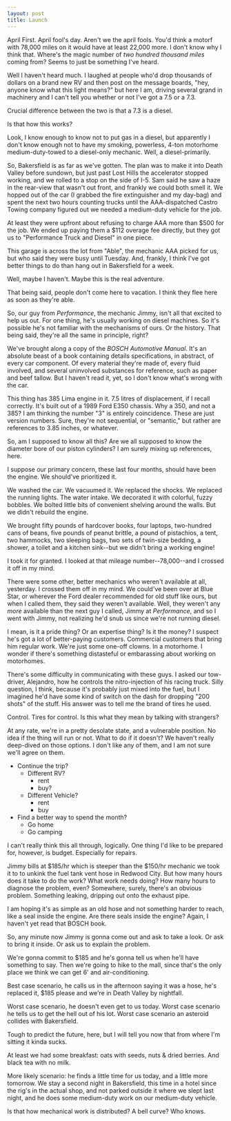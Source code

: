 ```yaml
---
layout: post
title: Launch
---
```


April First. April fool's day. Aren't we the april fools. You'd think a motorf with 78,000 miles on it would have at least 22,000 more. I don't know why I think that. Where's the magic number of *two hundred thousand miles* coming from? Seems to just be something I've heard.

Well I haven't heard much. I laughed at people who'd drop thousands of dollars on a brand new RV and then post on the message boards, "hey, anyone know what this light means?" but here I am, driving several grand in machinery and I can't tell you whether or not I've got a 7.5 or a 7.3.

Crucial difference between the two is that a 7.3 is a diesel.

Is that how this works?

Look, I know enough to know not to put gas in a diesel, but apparently I don't know enough not to have my smoking, powerless, 4-ton motorhome medium-duty-towed to a diesel-only mechanic. Well, a diesel-primarily.

So, Bakersfield is as far as we've gotten. The plan was to make it into Death Valley before sundown, but just past Lost Hills the accelerator stopped working, and we rolled to a stop on the side of I-5. Sam said he saw a haze in the rear-view that wasn't out front, and frankly we could both smell it. We hopped out of the car (I grabbed the fire extinguisher and my day-bag) and spent the next two hours counting trucks until the AAA-dispatched Castro Towing company figured out we needed a medium-duty vehicle for the job.

At least they were upfront about refusing to charge AAA more than $500 for the job. We ended up paying them a $112 overage fee directly, but they got us to "Performance Truck and Diesel" in one piece.

This garage is across the lot from "Able", the mechanic AAA picked for us, but who said they were busy until Tuesday. And, frankly, I think I've got better things to do than hang out in Bakersfield for a week.

Well, maybe I haven't. Maybe this is the real adventure.

That being said, people don't come here to vacation. I think they flee here as soon as they're able.

So, our guy from *Performance*, the mechanic Jimmy, isn't all that excited to help us out. For one thing, he's usually working on diesel machines. So it's possible he's not familiar with the mechanisms of ours. Or the history. That being said, they're all the same in principle, right?

We've brought along a copy of the *BOSCH Automotive Manual*. It's an absolute beast of a book containing details specifications, in abstract, of every car component. Of every material they're made of, every fluid involved, and several uninvolved substances for reference, such as paper and beef tallow. But I haven't read it, yet, so I don't know what's wrong with the car.

This thing has 385 Lima engine in it. 7.5 litres of displacement, if I recall correctly. It's built out of a 1989 Ford E350 chassis. Why a 350, and not a 385? I am thinking the number "3" is entirely coincidence. These are just version numbers. Sure, they're not sequential, or "semantic," but rather are references to 3.85 inches, or whatever.

So, am I supposed to know all this? Are we all supposed to know the diameter bore of our piston cylinders? I am surely mixing up references, here.

I suppose our primary concern, these last four months, should have been the engine. We should've prioritized it.

We washed the car. We vacuumed it. We replaced the shocks. We replaced the running lights. The water intake. We decorated it with colorful, fuzzy bobbles. We bolted little bits of convenient shelving around the walls. But we didn't rebuild the engine.

We brought fifty pounds of hardcover books, four laptops, two-hundred cans of beans, five pounds of peanut brittle, a pound of pistachios, a tent, two hammocks, two sleeping bags, two sets of twin-size bedding, a shower, a toilet and a kitchen sink--but we didn't bring a working engine!

I took it for granted. I looked at that mileage number--78,000--and I crossed it off in my mind.

There were some other, better mechanics who weren't available at all, yesterday. I crossed them off in my mind. We could've been over at Blue Star, or wherever the Ford dealer recommended for old stuff like ours, but when I called them, they said they weren't available. Well, they weren't any *more* available than the next guy I called, Jimmy at *Performance*, and so I went with Jimmy, not realizing he'd snub us since we're not running diesel.

I mean, is it a pride thing? Or an expertise thing? Is it the money? I suspect he's got a lot of better-paying customers. Commercial customers that bring him regular work. We're just some one-off clowns. In a motorhome. I wonder if there's something distasteful or embarassing about working on motorhomes.

There's some difficulty in communicating with these guys. I asked our tow-driver, Alejandro, how he controls the nitro-injection of his racing truck. Silly question, I think, because it's probably just mixed into the fuel, but I imagined he'd have some kind of switch on the dash for dropping "200 shots" of the stuff. His answer was to tell me the brand of tires he used.

Control. Tires for control. Is this what they mean by talking with strangers?

At any rate, we're in a pretty desolate state, and a vulnerable position. No idea if the thing will run or not. What to do if it doesn't? We haven't really deep-dived on those options. I don't like any of them, and I am not sure we'll agree on them.

- Continue the trip?
  - Different RV?
    - rent
    - buy?
  - Different Vehicle?
    - rent
    - buy
- Find a better way to spend the month?
  - Go home
  - Go camping

I can't really think this all through, logically. One thing I'd like to be prepared for, however, is budget. Especially for repairs.

Jimmy bills at $185/hr which is steeper than the $150/hr mechanic we took it to to unkink the fuel tank vent hose in Redwood City. But how many hours does it take to do the work? What work needs doing? How many hours to diagnose the problem, even? Somewhere, surely, there's an obvious problem. Something leaking, dripping out onto the exhaust pipe.

I am hoping it's as simple as an old hose and not something harder to reach, like a seal inside the engine. Are there seals inside the engine? Again, I haven't yet read that BOSCH book.

So, any minute now Jimmy is gonna come out and ask to take a look. Or ask to bring it inside. Or ask us to explain the problem.

We're gonna commit to $185 and he's gonna tell us when he'll have something to say. Then we're going to hike to the mall, since that's the only place we think we can get 6' and air-conditioning.

Best case scenario, he calls us in the afternoon saying it was a hose, he's replaced it, $185 please and we're in Death Valley by nightfall.

Worst case scenario, he doesn't even get to us today. Worst case scenario he tells us to get the hell out of his lot. Worst case scenario an asteroid collides with Bakersfield.

Tough to predict the future, here, but I will tell you now that from where I'm sitting it kinda sucks.

At least we had some breakfast: oats with seeds, nuts & dried berries. And black tea with no milk.

More likely scenario: he finds a little time for us today, and a little more tomorrow. We stay a second night in Bakersfield, this time in a hotel since the rig's in the actual shop, and not parked outside it where we slept last night, and he does some medium-duty work on our medium-duty vehicle.

Is that how mechanical work is distributed? A bell curve? Who knows.

